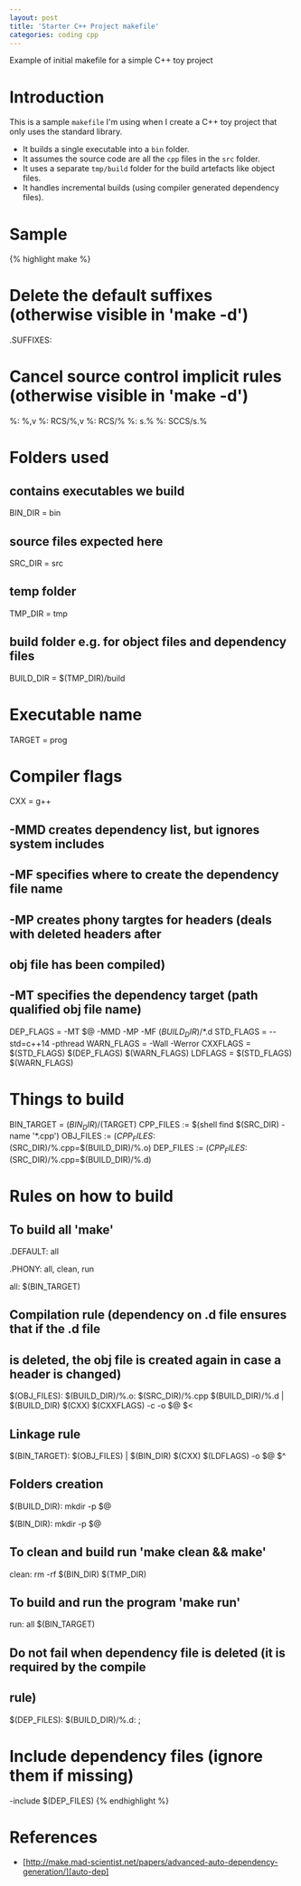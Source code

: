 ```yaml
---
layout: post
title: 'Starter C++ Project makefile'
categories: coding cpp
---
```


Example of initial makefile for a simple C++ toy project


# Introduction

This is a sample `makefile` I'm using when I create a C++ toy project that only
uses the standard library.

- It builds a single executable into a `bin` folder.
- It assumes the source code are all the `cpp` files in the `src` folder.
- It uses a separate `tmp/build` folder for the build artefacts like object files.
- It handles incremental builds (using compiler generated dependency files).

# Sample

{% highlight make %}
# Delete the default suffixes (otherwise visible in 'make -d')
.SUFFIXES:

# Cancel source control implicit rules (otherwise visible in 'make -d')
%: %,v
%: RCS/%,v
%: RCS/%
%: s.%
%: SCCS/s.%

# Folders used
## contains executables we build
BIN_DIR = bin
## source files expected here
SRC_DIR = src
## temp folder
TMP_DIR = tmp
## build folder e.g. for object files and dependency files
BUILD_DIR = $(TMP_DIR)/build

# Executable name
TARGET = prog

# Compiler flags
CXX = g++
## -MMD creates dependency list, but ignores system includes
## -MF specifies where to create the dependency file name
## -MP creates phony targtes for headers (deals with deleted headers after
##  obj file has been compiled)
## -MT specifies the dependency target (path qualified obj file name)
DEP_FLAGS = -MT $@ -MMD -MP -MF $(BUILD_DIR)/$*.d
STD_FLAGS = --std=c++14 -pthread
WARN_FLAGS = -Wall -Werror
CXXFLAGS = $(STD_FLAGS) $(DEP_FLAGS) $(WARN_FLAGS)
LDFLAGS = $(STD_FLAGS) $(WARN_FLAGS)

# Things to build
BIN_TARGET = $(BIN_DIR)/$(TARGET)
CPP_FILES := $(shell find $(SRC_DIR) -name '*.cpp')
OBJ_FILES := $(CPP_FILES:$(SRC_DIR)/%.cpp=$(BUILD_DIR)/%.o)
DEP_FILES := $(CPP_FILES:$(SRC_DIR)/%.cpp=$(BUILD_DIR)/%.d)

# Rules on how to build

## To build all 'make'
.DEFAULT: all

.PHONY: all, clean, run

all: $(BIN_TARGET)

## Compilation rule (dependency on .d file ensures that if the .d file
## is deleted, the obj file is created again in case a header is changed)
$(OBJ_FILES): $(BUILD_DIR)/%.o: $(SRC_DIR)/%.cpp $(BUILD_DIR)/%.d | $(BUILD_DIR)
	$(CXX) $(CXXFLAGS) -c -o $@ $<

## Linkage rule
$(BIN_TARGET): $(OBJ_FILES) | $(BIN_DIR)
	$(CXX) $(LDFLAGS) -o $@ $^

## Folders creation
$(BUILD_DIR):
	mkdir -p $@

$(BIN_DIR):
	mkdir -p $@

## To clean and build run 'make clean && make'
clean:
	rm -rf $(BIN_DIR) $(TMP_DIR)

## To build and run the program 'make run'
run: all
	$(BIN_TARGET)

## Do not fail when dependency file is deleted (it is required by the compile
## rule)
$(DEP_FILES): $(BUILD_DIR)/%.d: ;

# Include dependency files (ignore them if missing)
-include $(DEP_FILES)
{% endhighlight %}


# References

- [http://make.mad-scientist.net/papers/advanced-auto-dependency-generation/][auto-dep]


[auto-dep]: http://make.mad-scientist.net/papers/advanced-auto-dependency-generation/
